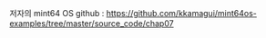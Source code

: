 저자의 mint64 OS github : https://github.com/kkamagui/mint64os-examples/tree/master/source_code/chap07
